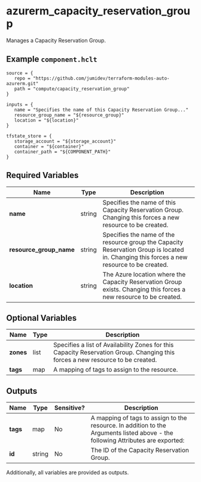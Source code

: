 # azurerm_capacity_reservation_group

Manages a Capacity Reservation Group.

## Example `component.hclt`

```hcl
source = {
   repo = "https://github.com/jumidev/terraform-modules-auto-azurerm.git"   
   path = "compute/capacity_reservation_group"   
}

inputs = {
   name = "Specifies the name of this Capacity Reservation Group..."   
   resource_group_name = "${resource_group}"   
   location = "${location}"   
}

tfstate_store = {
   storage_account = "${storage_account}"   
   container = "${container}"   
   container_path = "${COMPONENT_PATH}"   
}

```

## Required Variables

| Name | Type |  Description |
| ---- | --------- |  ----------- |
| **name** | string |  Specifies the name of this Capacity Reservation Group. Changing this forces a new resource to be created. | 
| **resource_group_name** | string |  Specifies the name of the resource group the Capacity Reservation Group is located in. Changing this forces a new resource to be created. | 
| **location** | string |  The Azure location where the Capacity Reservation Group exists. Changing this forces a new resource to be created. | 

## Optional Variables

| Name | Type |  Description |
| ---- | --------- |  ----------- |
| **zones** | list |  Specifies a list of Availability Zones for this Capacity Reservation Group. Changing this forces a new resource to be created. | 
| **tags** | map |  A mapping of tags to assign to the resource. | 



## Outputs

| Name | Type | Sensitive? | Description |
| ---- | ---- | --------- | --------- |
| **tags** | map | No  | A mapping of tags to assign to the resource. In addition to the Arguments listed above - the following Attributes are exported: | 
| **id** | string | No  | The ID of the Capacity Reservation Group. | 

Additionally, all variables are provided as outputs.
